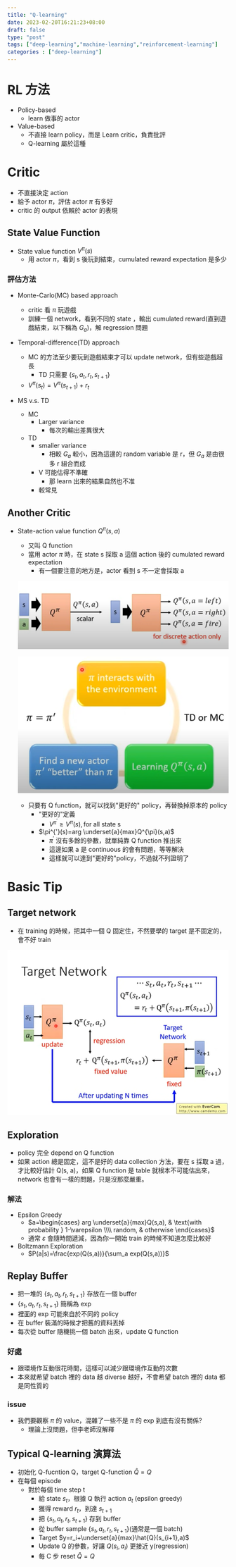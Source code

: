 ```yaml
---
title: "Q-learning"
date: 2023-02-20T16:21:23+08:00
draft: false
type: "post"
tags: ["deep-learning","machine-learning","reinforcement-learning"]
categories : ["deep-learning"]
---
```


# RL 方法
- Policy-based
    - learn 做事的 actor
- Value-based
    - 不直接 learn policy，而是 Learn critic，負責批評
    - Q-learning 屬於這種

# Critic
- 不直接決定 action
- 給予 actor $\pi$，評估 actor $\pi$ 有多好
- critic 的 output 依賴於 actor 的表現

## State Value Function

- State value function $V^{\pi}(s)$
    - 用 actor $\pi$，看到 s 後玩到結束，cumulated reward expectation 是多少

### 評估方法
- Monte-Carlo(MC) based approach
    - critic 看 $\pi$ 玩遊戲
    - 訓練一個 network，看到不同的 state ，輸出 cumulated reward(直到遊戲結束，以下稱為 $G_a$)，解 regression 問題
- Temporal-difference(TD) approach
    - MC 的方法至少要玩到遊戲結束才可以 update network，但有些遊戲超長
        - TD 只需要 {$s_t,a_t,r_t,s_{t+1}$}
    - $V^{\pi}(s_t)=V^{\pi}(s_{t+1})+r_t$

- MS v.s. TD
    - MC
        - Larger variance
            - 每次的輸出差異很大
    - TD
        - smaller variance
            - 相較 $G_a$ 較小，因為這邊的 random variable 是 r，但 $G_a$ 是由很多 r 組合而成
        - V 可能估得不準確
            - 那 learn 出來的結果自然也不准
        - 較常見

## Another Critic
- State-action value function $Q^\pi(s,a)$
    - 又叫 Q function
    - 當用 actor $\pi$ 時，在 state s 採取 a 這個 action 後的 cumulated reward expectation
        - 有一個要注意的地方是，actor 看到 s 不一定會採取 a

    ![](/images/drl/q-learning/q-function.png)

    ![](/images/drl/q-learning/how-to-use-q.png)

    - 只要有 Q function，就可以找到"更好的" policy，再替換掉原本的 policy
        - "更好的"定義
            - $V^{\pi^{'}} \ge V^{\pi}(s), \text{for all state s}$
        - $\pi^{'}(s)=arg \underset{a}{max}Q^{\pi}(s,a)$
            - $\pi^{'}$ 沒有多餘的參數，就單純靠 Q function 推出來
            - 這邊如果 a 是 continuous 的會有問題，等等解決
            - 這樣就可以達到"更好的"policy，不過就不列證明了

# Basic Tip
## Target network
- 在 training 的時候，把其中一個 Q 固定住，不然要學的 target 是不固定的，會不好 train

![](/images/drl/q-learning/target-network.png)

## Exploration
- policy 完全 depend on Q function
- 如果 action 總是固定，這不是好的 data collection 方法，要在 s 採取 a 過，才比較好估計 Q(s, a)，如果 Q function 是 table 就根本不可能估出來，network 也會有一樣的問題，只是沒那麼嚴重。

### 解法
- Epsilon Greedy
    - $a=\begin{cases}
arg \underset{a}{max}Q(s,a), & \text{with probability } 1-\varepsilon \\\\ 
random, & otherwise
\end{cases}$
    - 通常 $\varepsilon$ 會隨時間遞減，因為你一開始 train 的時候不知道怎麼比較好
- Boltzmann Exploration
    - $P(a|s)=\frac{exp(Q(s,a))}{\sum_a exp(Q(s,a))}$

## Replay Buffer
- 把一堆的 {$s_t,a_t,r_t,s_{t+1}$} 存放在一個 buffer
- {$s_t,a_t,r_t,s_{t+1}$} 簡稱為 exp
- 裡面的 exp 可能來自於不同的 policy
- 在 buffer 裝滿的時候才把舊的資料丟掉
- 每次從 buffer 隨機挑一個 batch 出來，update Q function

### 好處
- 跟環境作互動很花時間，這樣可以減少跟環境作互動的次數
- 本來就希望 batch 裡的 data 越 diverse 越好，不會希望 batch 裡的 data 都是同性質的

### issue
- 我們要觀察 $\pi$ 的 value，混雜了一些不是 $\pi$ 的 exp 到底有沒有關係?
    - 理論上沒問題，但李老師沒解釋

## Typical Q-learning 演算法
- 初始化 Q-fucntion Q，target Q-function $\hat{Q}=Q$
- 在每個 episode
    - 對於每個 time step t
        - 給 state $s_t$，根據 Q 執行 action $a_t$ (epsilon greedy)
        - 獲得 reward $r_t$，到達 $s_{t+1}$
        - 把 {$s_t,a_t,r_t,s_{t+1}$} 存到 buffer
        - 從 buffer sample {$s_t,a_t,r_t,s_{t+1}$}(通常是一個 batch)
        - Target $y=r_i+\underset{a}{max}\hat{Q}(s_{i+1},a)$
        - Update Q 的參數，好讓 $Q(s_i,a_i)$ 更接近 y(regression)
        - 每 C 步 reset $\hat{Q}=Q$